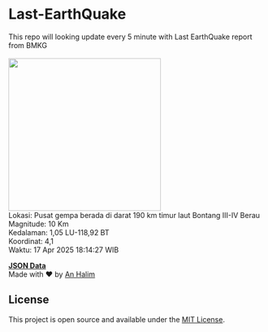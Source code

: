 # Last-EarthQuake
This repo will looking update every 5 minute with Last EarthQuake report from BMKG
<br>
<br>
<img src="undefined" width="300"/>
<br>
Lokasi: Pusat gempa berada di darat 190 km timur laut Bontang  III-IV Berau <br>
Magnitude: 10 Km <br>
Kedalaman: 1,05 LU-118,92 BT <br>
Koordinat: 4,1 <br>
Waktu: 17 Apr 2025 18:14:27 WIB <br>

<a href="./data/data.json">**JSON Data**</a>
<br>
Made with ❤️ by <a href="https://github.com/an-halim">An Halim</a>
## License

This project is open source and available under the [MIT License](LICENSE).
